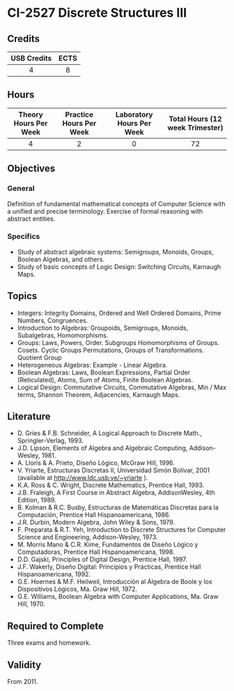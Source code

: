 # CI-2527 Discrete Structures III

## Credits

| USB Credits | ECTS |
|:-----------:|:----:|
|      4      |   8  |

## Hours

| Theory Hours Per Week | Practice Hours Per Week | Laboratory Hours Per Week | Total Hours (12 week Trimester) |
|:---------------------:|:-----------------------:|:-------------------------:|:-------------------------------:|
|           4           |            2            |             0             |                72               |

## Objectives

### General

Definition of fundamental mathematical concepts of Computer Science with a unified and precise terminology. Exercise of formal reasoning with abstract entities.

### Specifics

* Study of abstract algebraic systems: Semigroups, Monoids, Groups, Boolean Algebras, and others.
* Study of basic concepts of Logic Design: Switching Circuits, Karnaugh Maps.

## Topics

* Integers: Integrity Domains, Ordered and Well Ordered Domains, Prime Numbers, Congruences.
* Introduction to Algebras: Groupoids, Semigroups, Monoids, Subalgebras, Homomorphisms.
* Groups: Laws, Powers, Order. Subgroups Homomorphisms of Groups. Cosets. Cyclic Groups Permutations, Groups of Transformations. Quotient Group
* Heterogeneous Algebras: Example - Linear Algebra.
* Boolean Algebras: Laws, Boolean Expressions, Partial Order (Reticulated), Atoms, Sum of Atoms, Finite Boolean Algebras.
* Logical Design: Commutative Circuits, Commutative Algebras, Min / Max terms, Shannon Theorem, Adjacencies, Karnaugh Maps.

## Literature

* D. Gries & F.B. Schneider, A Logical Approach to Discrete Math., Springler-Verlag, 1993.
* J.D. Lipson, Elements of Algebra and Algebraic Computing, Addison-Wesley, 1981.
* A. Lloris & A. Prieto, Diseño Lógico, McGraw Hill, 1996.
* V. Yriarte, Estructuras Discretas II, Universidad Simón Bolívar, 2001 (available at <http://www.ldc.usb.ve/~yriarte> ).
* K.A. Ross & C. Wright, Discrete Mathematics, Prentice Hall, 1993.
* J.B. Fraleigh, A First Course in Abstract Algebra, AddisonWesley, 4th Edition, 1989.
* B. Kolman & R.C. Busby, Estructuras de Matemáticas Discretas para la Computación, Prentice Hall Hispanoamericana, 1986.
* J.R. Durbin, Modern Algebra, John Wiley & Sons, 1979.
* F. Preparata & R.T. Yeh, Introduction to Discrete Structures for Computer Science and Engineering, Addison-Wesley, 1973.
* M. Morris Mano & C.R. Kime, Fundamentos de Diseño Lógico y Computadoras, Prentice Hall Hispanoamericana, 1998.
* D.D. Gajski, Principles of Digital Design, Prentice Hall, 1997.
* J.F. Wakerly, Diseño Digital: Principios y Prácticas, Prentice Hall Hispanoamericana, 1992.
* G.E. Hoernes & M.F. Heilweil, Introducción al Álgebra de Boole y los Dispositivos Lógicos, Ma. Graw Hill, 1972.
* G.E. Williams, Boolean Algebra with Computer Applications, Ma. Graw Hill, 1970.

## Required to Complete

Three exams and homework.

## Validity

From 2011.

